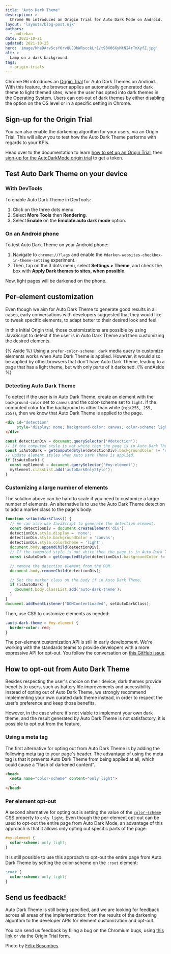 ```yaml
---
title: "Auto Dark Theme"
description: >
  Chrome 96 introduces an Origin Trial for Auto Dark Mode on Android. 
layout: 'layouts/blog-post.njk'
authors: 
  - andreban
date: 2021-10-21
updated: 2021-10-25
hero: 'image/kheDArv5csY6rvQUJDbWRscckLr1/t98X06XyMtNI4rTmXyfZ.jpg'
alt: >
  Lamp on a dark background.
tags:
  - origin-trials
---
```


Chrome 96 introduces an [Origin Trial](https://developer.chrome.com/blog/origin-trials/) for Auto Dark Themes on Android. 
With this feature, the browser applies an automatically generated dark theme to light themed sites, 
when the user has opted into dark themes in the Operating System. 
Users can opt-out of dark themes by either disabling the option on the OS level or in a specific setting in Chrome.

## Sign-up for the Origin Trial

You can also enable the darkening algorithm for your users, via an Origin Trial. 
This will allow you to test how the Auto Dark Theme performs with regards to your KPIs.

Head over to the documentation to learn 
[how to set up an Origin Trial](/blog/origin-trials/#how-to-register-for-an-origin-trial), 
then [sign-up for the AutoDarkMode origin trial](/origintrials/#/trials/active) to get a token.

## Test Auto Dark Theme on your device

### With DevTools

To enable Auto Dark Theme in DevTools:

1. Click on the three dots menu.
1. Select **More Tools** then **Rendering**.
1. Select **Enable** on the **Emulate auto dark mode** option.

### On an Android phone

To test Auto Dark Theme on your Android phone:

1. Navigate to `chrome://flags` and enable the `#darken-websites-checkbox-in-theme-setting` experiment. 
1. Then, tap on the 3 dots menu, select **Settings > Theme**, and check the box with **Apply Dark themes to sites, when possible**.

Now, light pages will be darkened on the phone.

## Per-element customization

Even though we aim for Auto Dark Theme to generate good results in all cases, 
early conversations with developers suggested that they would like to tweak specific elements, 
to adapt better to their desired look and feel.

In this initial Origin trial, 
those customizations are possible by using JavaScript to detect if the user is in Auto Dark Theme and then customizing the desired elements.

{% Aside %}
Using a `prefer-color-scheme: dark` media query to customize elements works when Auto Dark Theme is applied. 
However, it would also be applied by other browsers that don't have Auto Dark Theme, 
leading to a page that has a light theme, but with only parts of it darkened.
{% endAside %}

### Detecting Auto Dark Theme

To detect if the user is in Auto Dark Theme, 
create an element with the `background-color` set to `canvas` and the color-scheme set to `light`. 
If the computed color for the background is other than white (`rgb(255, 255, 255)`), 
then we know that Auto Dark Theme is applied to the page.

```html
<div id="detection"
     style="display: none; background-color: canvas; color-scheme: light">
</div>
```
```js
const detectionDiv = document.querySelector('#detection');
// If the computed style is not white then the page is in Auto Dark Theme.
const isAutoDark = getComputedStyle(detectionDiv).backgroundColor != 'rgb(255, 255, 255)';
// Update element styles when Auto Dark Theme is applied.
if (isAutoDark) {
  const myElement = document.querySelector('#my-element');
  myElement.classList.add('autoDarkOnlyStyle');
}
```

### Customizing a large number of elements

The solution above can be hard to scale if you need to customize a larger number of elements. 
An alternative is to use the Auto Dark Theme detection to add a marker class to the page's body:

```js
function setAutoDarkClass() {
  // We can also use JavaScript to generate the detection element.
  const detectionDiv = document.createElement('div');
  detectionDiv.style.display = 'none';
  detectionDiv.style.backgroundColor = 'canvas';
  detectionDiv.style.colorScheme = 'light';
  document.body.appendChild(detectionDiv);
  // If the computed style is not white then the page is in Auto Dark Theme.
  const isAutoDark = getComputedStyle(detectionDiv).backgroundColor != 'rgb(255, 255, 255)';

  // remove the detection element from the DOM.
  document.body.removeChild(detectionDiv);

  // Set the marker class on the body if in Auto Dark Theme.
  if (isAutoDark) {
    document.body.classList.add('auto-dark-theme');
  }
}
document.addEventListener("DOMContentLoaded", setAutoDarkClass);
```

Then, use CSS to customize elements as needed:

```css
.auto-dark-theme > #my-element {
  border-color: red;
}
```
 
The per-element customization API is still in early development. 
We're working with the standards teams to provide developers with a more expressive API for opt-out. 
You follow the conversation on [this GitHub issue](https://github.com/w3c/csswg-drafts/issues/6664).

## How to opt-out from Auto Dark Theme

Besides respecting the user's choice on their device, 
dark themes provide benefits to users, such as battery life improvements and accessibility. 
Instead of opting out of Auto Dark Theme, 
we strongly recommend implementing your own curated dark theme instead, 
in order to respect the user's preference and keep those benefits.

However, in the case where it's not viable to implement your own dark theme, 
and the result generated by Auto Dark Theme is not satisfactory, 
it is possible to opt out from the feature,

### Using a meta tag

The first alternative for opting out from Auto Dark Theme is by adding the following meta tag to your page's header. 
The advantage of using the meta tag is that it prevents Auto Dark Theme from being applied at all, 
which could cause a "flash of darkened content".

```html
<head>
  <meta name="color-scheme" content="only light">
  ...
</head>
```

### Per element opt-out

A second alternative for opting out is setting the value of the [`color-scheme`](https://developer.mozilla.org/docs/Web/CSS/color-scheme) 
CSS property to `only light`. 
Even though the per-element opt-out can be used to opt-out the entire page from Auto Dark Mode, 
an advantage of this approach is that it allows only opting out specific parts of the page:

```css
#my-element {
  color-scheme: only light;
}
```

It is still possible to use this approach to opt-out the entire page from Auto Dark Theme by setting the color-scheme on the `:root` element:

```css
:root {
  color-scheme: only light;
}
```

## Send us feedback!

Auto Dark Theme is still being specified, 
and we are looking for feedback across all areas of the implementation: 
from the results of the darkening algorithm to the developer APIs for element customization and opt-out.

You can send us feedback by filing a bug on the Chromium bugs, 
using [this link](https://bugs.chromium.org/p/chromium/issues/list?q=component:Mobile%3EAutoDarkTheme) 
or via the Origin Trial form. 

Photo by [Félix Besombes](https://unsplash.com/@druks?utm_source=unsplash&utm_medium=referral&utm_content=creditCopyText).
  
